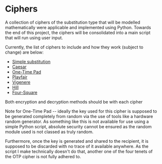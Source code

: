 # Ciphers

A collection of ciphers of the substitution type that will be modelled mathematically were applicable and implemented using Python. Towards the end of this project, the ciphers will be consolidated into a main script that will run using user input.

Currently, the list of ciphers to include and how they work (subject to change) are below:

  * [Simple substitution](http://practicalcryptography.com/ciphers/simple-substitution-cipher/)
  * [Caesar](https://en.wikipedia.org/wiki/Caesar_cipher) 
  * [One-Time Pad](https://www.geeksforgeeks.org/implementation-of-vernam-cipher-or-one-time-pad-algorithm/)
  * [Playfair](https://www.geeksforgeeks.org/playfair-cipher-with-examples/)
  * [Vigenere](https://www.geeksforgeeks.org/vigenere-cipher/)
  * [Hill](https://www.geeksforgeeks.org/hill-cipher/)
  * [Four-Square](http://practicalcryptography.com/ciphers/four-square-cipher/)

Both encryption and decryption methods should be with each cipher


Note for One-Time Pad -- ideally the key used for this cipher is supposed to be generated completely from random via the use of tools like a hardware random generator. As something like this is not available for use using a simple Python script, absolute security cannot be ensured as the random module used is not classed as truly random. 

Furthermore, once the key is generated and shared to the recipient, it is supposed to be discarded with no trace of it available anywhere. As the script I make technically doesn't do that, another one of the four tenets of the OTP cipher is not fully adhered to.